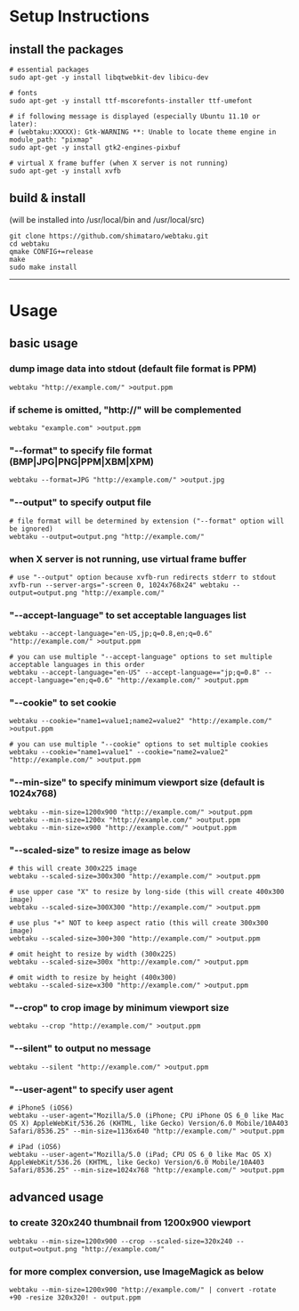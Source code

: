# Setup Instructions

## install the packages

    # essential packages
    sudo apt-get -y install libqtwebkit-dev libicu-dev

    # fonts
    sudo apt-get -y install ttf-mscorefonts-installer ttf-umefont

    # if following message is displayed (especially Ubuntu 11.10 or later):
    # (webtaku:XXXXX): Gtk-WARNING **: Unable to locate theme engine in module_path: "pixmap"
    sudo apt-get -y install gtk2-engines-pixbuf

    # virtual X frame buffer (when X server is not running)
    sudo apt-get -y install xvfb

## build & install
(will be installed into /usr/local/bin and /usr/local/src)

    git clone https://github.com/shimataro/webtaku.git
    cd webtaku
    qmake CONFIG+=release
    make
    sudo make install

---

# Usage

## basic usage

### dump image data into stdout (default file format is PPM)

    webtaku "http://example.com/" >output.ppm

### if scheme is omitted, "http://" will be complemented

    webtaku "example.com" >output.ppm

### "--format" to specify file format (BMP|JPG|PNG|PPM|XBM|XPM)

    webtaku --format=JPG "http://example.com/" >output.jpg

### "--output" to specify output file

    # file format will be determined by extension ("--format" option will be ignored)
    webtaku --output=output.png "http://example.com/"

### when X server is not running, use virtual frame buffer

    # use "--output" option because xvfb-run redirects stderr to stdout
    xvfb-run --server-args="-screen 0, 1024x768x24" webtaku --output=output.png "http://example.com/"

### "--accept-language" to set acceptable languages list

    webtaku --accept-language="en-US,jp;q=0.8,en;q=0.6" "http://example.com/" >output.ppm

    # you can use multiple "--accept-language" options to set multiple acceptable languages in this order
    webtaku --accept-language="en-US" --accept-language=="jp;q=0.8" --accept-language="en;q=0.6" "http://example.com/" >output.ppm

### "--cookie" to set cookie

    webtaku --cookie="name1=value1;name2=value2" "http://example.com/" >output.ppm

    # you can use multiple "--cookie" options to set multiple cookies
    webtaku --cookie="name1=value1" --cookie="name2=value2" "http://example.com/" >output.ppm

### "--min-size" to specify minimum viewport size (default is 1024x768)

    webtaku --min-size=1200x900 "http://example.com/" >output.ppm
    webtaku --min-size=1200x "http://example.com/" >output.ppm
    webtaku --min-size=x900 "http://example.com/" >output.ppm

### "--scaled-size" to resize image as below

    # this will create 300x225 image
    webtaku --scaled-size=300x300 "http://example.com/" >output.ppm

    # use upper case "X" to resize by long-side (this will create 400x300 image)
    webtaku --scaled-size=300X300 "http://example.com/" >output.ppm

    # use plus "+" NOT to keep aspect ratio (this will create 300x300 image)
    webtaku --scaled-size=300+300 "http://example.com/" >output.ppm

    # omit height to resize by width (300x225)
    webtaku --scaled-size=300x "http://example.com/" >output.ppm

    # omit width to resize by height (400x300)
    webtaku --scaled-size=x300 "http://example.com/" >output.ppm

### "--crop" to crop image by minimum viewport size

    webtaku --crop "http://example.com/" >output.ppm

### "--silent" to output no message

    webtaku --silent "http://example.com/" >output.ppm

### "--user-agent" to specify user agent

    # iPhone5 (iOS6)
    webtaku --user-agent="Mozilla/5.0 (iPhone; CPU iPhone OS 6_0 like Mac OS X) AppleWebKit/536.26 (KHTML, like Gecko) Version/6.0 Mobile/10A403 Safari/8536.25" --min-size=1136x640 "http://example.com/" >output.ppm

    # iPad (iOS6)
    webtaku --user-agent="Mozilla/5.0 (iPad; CPU OS 6_0 like Mac OS X) AppleWebKit/536.26 (KHTML, like Gecko) Version/6.0 Mobile/10A403 Safari/8536.25" --min-size=1024x768 "http://example.com/" >output.ppm

## advanced usage

### to create 320x240 thumbnail from 1200x900 viewport

    webtaku --min-size=1200x900 --crop --scaled-size=320x240 --output=output.png "http://example.com/"

### for more complex conversion, use ImageMagick as below

    webtaku --min-size=1200x900 "http://example.com/" | convert -rotate +90 -resize 320x320! - output.ppm
